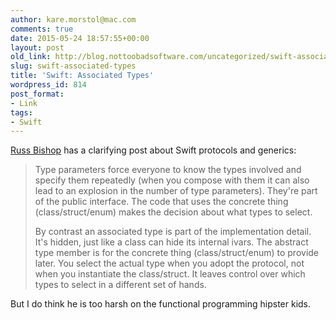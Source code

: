 ```yaml
---
author: kare.morstol@mac.com
comments: true
date: 2015-05-24 18:57:55+00:00
layout: post
old_link: http://blog.nottoobadsoftware.com/uncategorized/swift-associated-types/
slug: swift-associated-types
title: 'Swift: Associated Types'
wordpress_id: 814
post_format:
- Link
tags:
- Swift
---
```


[Russ Bishop](http://www.russbishop.net/swift-associated-types) has a clarifying post about Swift protocols and generics:

<blockquote>
Type parameters force everyone to know the types involved and specify them repeatedly (when you compose with them it can also lead to an explosion in the number of type parameters). They're part of the public interface. The code that uses the concrete thing (class/struct/enum) makes the decision about what types to select.

By contrast an associated type is part of the implementation detail. It's hidden, just like a class can hide its internal ivars. The abstract type member is for the concrete thing (class/struct/enum) to provide later. You select the actual type when you adopt the protocol, not when you instantiate the class/struct. It leaves control over which types to select in a different set of hands.
</blockquote>

But I do think he is too harsh on the functional programming hipster kids.
